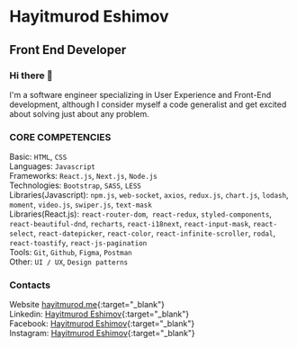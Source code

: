 # Hayitmurod Eshimov
## Front End Developer
### Hi there 👋
I'm a software engineer specializing in User Experience and Front-End development, although I consider myself a code generalist and get excited about solving just about any problem.

### CORE COMPETENCIES
Basic: `HTML`, `CSS`</br>
Languages: `Javascript` </br>
Frameworks: `React.js`, `Next.js`, `Node.js`</br>
Technologies: `Bootstrap`, `SASS`, `LESS`</br>
Libraries(Javascript): `npm.js`, `web-socket`, `axios`, `redux.js`, `chart.js`, `lodash`, `moment`, `video.js`, `swiper.js`, `text-mask`</br>
Libraries(React.js): `react-router-dom`,` react-redux`, `styled-components`, `react-beautiful-dnd`, `recharts`, `react-i18next`, `react-input-mask`, `react-select`, `react-datepicker`, `react-color`, `react-infinite-scroller`, `rodal`, `react-toastify`, `react-js-pagination`</br>
Tools: `Git`, `Github`, `Figma`, `Postman`</br>
Other: `UI / UX`, `Design patterns`</br>

### Contacts
Website [hayitmurod.me](https://hayitmurod.me){:target="_blank"}</br>
Linkedin: [Hayitmurod Eshimov](https://www.linkedin.com/in/hayitmurod-eshimov-29b0b1207/){:target="_blank"}</br>
Facebook: [Hayitmurod Eshimov](https://www.facebook.com/hayitmurod.eshimov){:target="_blank"}</br>
Instagram: [Hayitmurod Eshimov](https://www.instagram.com/hayitmurod707/){:target="_blank"}</br>
